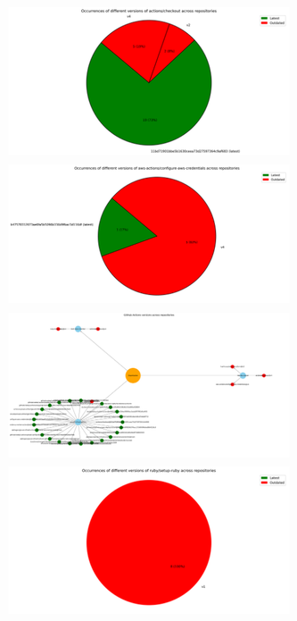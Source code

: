 ![actions_checkout_pie_chart.png](graphs/actions_checkout_pie_chart.png)

![aws_actions_configure_aws_credentials_pie_chart.png](graphs/aws_actions_configure_aws_credentials_pie_chart.png)

![network_graph.png](graphs/network_graph.png)

![ruby_setup_ruby_pie_chart.png](graphs/ruby_setup_ruby_pie_chart.png)

